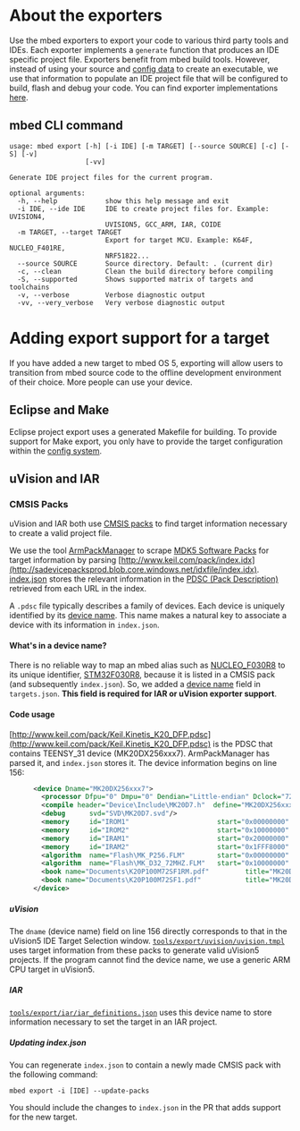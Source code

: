 # About the exporters

Use the mbed exporters to export your code to various third party tools and IDEs. Each exporter implements a `generate` function that produces an IDE specific project file. Exporters benefit from mbed build tools. However, instead of using your source and [config data](config_system.md) to create an executable, we use that information to populate an IDE project file that will be configured to build, flash and debug your code. You can find exporter implementations [here](https://github.com/ARMmbed/mbed-os/tree/master/tools/export).

## mbed CLI command

```
usage: mbed export [-h] [-i IDE] [-m TARGET] [--source SOURCE] [-c] [-S] [-v]
                   [-vv]

Generate IDE project files for the current program.

optional arguments:
  -h, --help            show this help message and exit
  -i IDE, --ide IDE     IDE to create project files for. Example: UVISION4,
                        UVISION5, GCC_ARM, IAR, COIDE
  -m TARGET, --target TARGET
                        Export for target MCU. Example: K64F, NUCLEO_F401RE,
                        NRF51822...
  --source SOURCE       Source directory. Default: . (current dir)
  -c, --clean           Clean the build directory before compiling
  -S, --supported       Shows supported matrix of targets and toolchains
  -v, --verbose         Verbose diagnostic output
  -vv, --very_verbose   Very verbose diagnostic output
```

# Adding export support for a target

If you have added a new target to mbed OS 5, exporting will allow users to transition from mbed source code to the offline development environment of their choice. More people can use your device.

## Eclipse and Make 

Eclipse project export uses a generated Makefile for building. To provide support for Make export, you only have to provide the target configuration within the [config system](mbed_targets.md).

## uVision and IAR

### CMSIS Packs

uVision and IAR both use [CMSIS packs](http://www.keil.com/pack/doc/CMSIS/Pack/html/index.html) to find target information necessary to create a valid project file. 

We use the tool [ArmPackManager](https://github.com/ARMmbed/mbed-os/tree/master/tools/arm_pack_manager) to scrape [MDK5 Software Packs](https://www.keil.com/dd2/Pack/) for target information by parsing [http://www.keil.com/pack/index.idx](http://sadevicepacksprod.blob.core.windows.net/idxfile/index.idx). [index.json](https://github.com/ARMmbed/mbed-os/blob/master/tools/arm_pack_manager/index.json) stores the relevant information in the [PDSC (Pack Description)](http://www.keil.com/pack/doc/CMSIS/Pack/html/_pack_format.html) retrieved from each URL in the index. 

A `.pdsc` file typically describes a family of devices. Each device is uniquely identified by its [device name](mbed_targets.md#device_name). This name makes a natural key to associate a device with its information in `index.json`. 

#### What's in a device name?
There is no reliable way to map an mbed alias such as [NUCLEO_F030R8](https://github.com/ARMmbed/mbed-os/blob/master/targets/targets.json#L603) to its unique identifier, [STM32F030R8](https://github.com/ARMmbed/mbed-os/blob/master/targets/targets.json#L615), because it is listed in a CMSIS pack (and subsequently `index.json`). So, we added a [device name](mbed_targets.md#device_name) field in `targets.json`. **This field is required for IAR or uVision exporter support**.

#### Code usage
[http://www.keil.com/pack/Keil.Kinetis_K20_DFP.pdsc](http://www.keil.com/pack/Keil.Kinetis_K20_DFP.pdsc) is the PDSC that contains TEENSY_31 device (MK20DX256xxx7). ArmPackManager has parsed it, and `index.json` stores it. The device information begins on line 156:
```xml
      <device Dname="MK20DX256xxx7">
        <processor Dfpu="0" Dmpu="0" Dendian="Little-endian" Dclock="72000000"/>
        <compile header="Device\Include\MK20D7.h"  define="MK20DX256xxx7"/>
        <debug      svd="SVD\MK20D7.svd"/>
        <memory     id="IROM1"                      start="0x00000000"  size="0x40000"    startup="1"   default="1"/>
        <memory     id="IROM2"                      start="0x10000000"  size="0x8000"     startup="0"   default="0"/>
        <memory     id="IRAM1"                      start="0x20000000"  size="0x8000"     init   ="0"   default="1"/>
        <memory     id="IRAM2"                      start="0x1FFF8000"  size="0x8000"     init   ="0"   default="0"/>
        <algorithm  name="Flash\MK_P256.FLM"        start="0x00000000"  size="0x40000"                  default="1"/>
        <algorithm  name="Flash\MK_D32_72MHZ.FLM"   start="0x10000000"  size="0x8000"                   default="1"/>
        <book name="Documents\K20P100M72SF1RM.pdf"         title="MK20DX256xxx7 Reference Manual"/>
        <book name="Documents\K20P100M72SF1.pdf"           title="MK20DX256xxx7 Data Sheet"/>
      </device>
```

##### uVision
The `dname` (device name) field on line 156 directly corresponds to that in the uVision5 IDE Target Selection window. [`tools/export/uvision/uvision.tmpl`](https://github.com/ARMmbed/mbed-os/blob/master/tools/export/uvision/uvision.tmpl#L15) uses target information from these packs to generate valid uVision5 projects. If the program cannot find the device name, we use a generic ARM CPU target in uVision5.

##### IAR
[`tools/export/iar/iar_definitions.json`](https://github.com/ARMmbed/mbed-os/blob/master/tools/export/iar/iar_definitions.json) uses this device name to store information necessary to set the target in an IAR project.

##### Updating index.json
You can regenerate `index.json` to contain a newly made CMSIS pack with the following command:

`mbed export -i [IDE] --update-packs`

You should include the changes to `index.json` in the PR that adds support for the new target.
